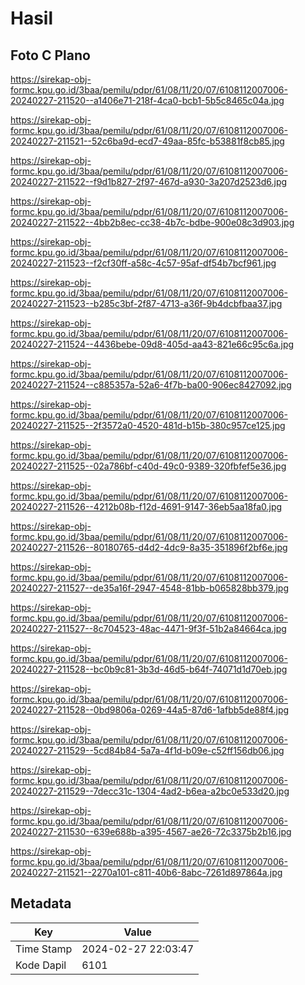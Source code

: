 # Hasil

## Foto C Plano

https://sirekap-obj-formc.kpu.go.id/3baa/pemilu/pdpr/61/08/11/20/07/6108112007006-20240227-211520--a1406e71-218f-4ca0-bcb1-5b5c8465c04a.jpg

https://sirekap-obj-formc.kpu.go.id/3baa/pemilu/pdpr/61/08/11/20/07/6108112007006-20240227-211521--52c6ba9d-ecd7-49aa-85fc-b53881f8cb85.jpg

https://sirekap-obj-formc.kpu.go.id/3baa/pemilu/pdpr/61/08/11/20/07/6108112007006-20240227-211522--f9d1b827-2f97-467d-a930-3a207d2523d6.jpg

https://sirekap-obj-formc.kpu.go.id/3baa/pemilu/pdpr/61/08/11/20/07/6108112007006-20240227-211522--4bb2b8ec-cc38-4b7c-bdbe-900e08c3d903.jpg

https://sirekap-obj-formc.kpu.go.id/3baa/pemilu/pdpr/61/08/11/20/07/6108112007006-20240227-211523--f2cf30ff-a58c-4c57-95af-df54b7bcf961.jpg

https://sirekap-obj-formc.kpu.go.id/3baa/pemilu/pdpr/61/08/11/20/07/6108112007006-20240227-211523--b285c3bf-2f87-4713-a36f-9b4dcbfbaa37.jpg

https://sirekap-obj-formc.kpu.go.id/3baa/pemilu/pdpr/61/08/11/20/07/6108112007006-20240227-211524--4436bebe-09d8-405d-aa43-821e66c95c6a.jpg

https://sirekap-obj-formc.kpu.go.id/3baa/pemilu/pdpr/61/08/11/20/07/6108112007006-20240227-211524--c885357a-52a6-4f7b-ba00-906ec8427092.jpg

https://sirekap-obj-formc.kpu.go.id/3baa/pemilu/pdpr/61/08/11/20/07/6108112007006-20240227-211525--2f3572a0-4520-481d-b15b-380c957ce125.jpg

https://sirekap-obj-formc.kpu.go.id/3baa/pemilu/pdpr/61/08/11/20/07/6108112007006-20240227-211525--02a786bf-c40d-49c0-9389-320fbfef5e36.jpg

https://sirekap-obj-formc.kpu.go.id/3baa/pemilu/pdpr/61/08/11/20/07/6108112007006-20240227-211526--4212b08b-f12d-4691-9147-36eb5aa18fa0.jpg

https://sirekap-obj-formc.kpu.go.id/3baa/pemilu/pdpr/61/08/11/20/07/6108112007006-20240227-211526--80180765-d4d2-4dc9-8a35-351896f2bf6e.jpg

https://sirekap-obj-formc.kpu.go.id/3baa/pemilu/pdpr/61/08/11/20/07/6108112007006-20240227-211527--de35a16f-2947-4548-81bb-b065828bb379.jpg

https://sirekap-obj-formc.kpu.go.id/3baa/pemilu/pdpr/61/08/11/20/07/6108112007006-20240227-211527--8c704523-48ac-4471-9f3f-51b2a84664ca.jpg

https://sirekap-obj-formc.kpu.go.id/3baa/pemilu/pdpr/61/08/11/20/07/6108112007006-20240227-211528--bc0b9c81-3b3d-46d5-b64f-74071d1d70eb.jpg

https://sirekap-obj-formc.kpu.go.id/3baa/pemilu/pdpr/61/08/11/20/07/6108112007006-20240227-211528--0bd9806a-0269-44a5-87d6-1afbb5de88f4.jpg

https://sirekap-obj-formc.kpu.go.id/3baa/pemilu/pdpr/61/08/11/20/07/6108112007006-20240227-211529--5cd84b84-5a7a-4f1d-b09e-c52ff156db06.jpg

https://sirekap-obj-formc.kpu.go.id/3baa/pemilu/pdpr/61/08/11/20/07/6108112007006-20240227-211529--7decc31c-1304-4ad2-b6ea-a2bc0e533d20.jpg

https://sirekap-obj-formc.kpu.go.id/3baa/pemilu/pdpr/61/08/11/20/07/6108112007006-20240227-211530--639e688b-a395-4567-ae26-72c3375b2b16.jpg

https://sirekap-obj-formc.kpu.go.id/3baa/pemilu/pdpr/61/08/11/20/07/6108112007006-20240227-211521--2270a101-c811-40b6-8abc-7261d897864a.jpg


## Metadata

| Key        | Value               |
| ---------- | ------------------- |
| Time Stamp | 2024-02-27 22:03:47 |
| Kode Dapil | 6101                |



